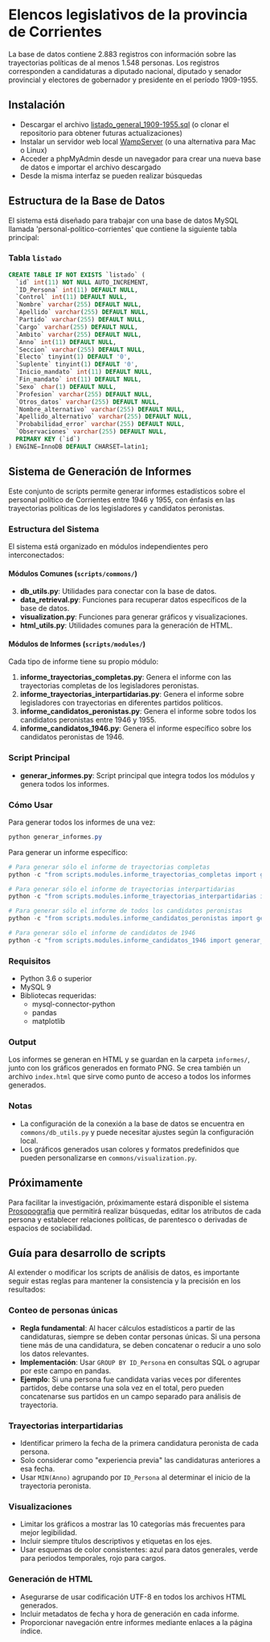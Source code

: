 # Elencos legislativos de la provincia de Corrientes

La base de datos contiene 2.883 registros con información sobre las trayectorias políticas de al menos 1.548 personas. Los registros corresponden a candidaturas a diputado nacional, diputado y senador provincial y electores de gobernador y presidente en el período 1909-1955.

## Instalación

* Descargar el archivo [listado_general_1909-1955.sql](https://github.com/camilokawerin/personal-politico-corrientes/blob/master/listado_general_1909-1955.sql) (o clonar el repositorio para obtener futuras actualizaciones)
* Instalar un servidor web local [WampServer](https://www.wampserver.com/en/) (o una alternativa para Mac o Linux)
* Acceder a phpMyAdmin desde un navegador para crear una nueva base de datos e importar el archivo descargado
* Desde la misma interfaz se pueden realizar búsquedas 

## Estructura de la Base de Datos

El sistema está diseñado para trabajar con una base de datos MySQL llamada 'personal-politico-corrientes' que contiene la siguiente tabla principal:

### Tabla `listado`

```sql
CREATE TABLE IF NOT EXISTS `listado` (
  `id` int(11) NOT NULL AUTO_INCREMENT,
  `ID_Persona` int(11) DEFAULT NULL,
  `Control` int(11) DEFAULT NULL,
  `Nombre` varchar(255) DEFAULT NULL,
  `Apellido` varchar(255) DEFAULT NULL,
  `Partido` varchar(255) DEFAULT NULL,
  `Cargo` varchar(255) DEFAULT NULL,
  `Ambito` varchar(255) DEFAULT NULL,
  `Anno` int(11) DEFAULT NULL,
  `Seccion` varchar(255) DEFAULT NULL,
  `Electo` tinyint(1) DEFAULT '0',
  `Suplente` tinyint(1) DEFAULT '0',
  `Inicio_mandato` int(11) DEFAULT NULL,
  `Fin_mandato` int(11) DEFAULT NULL,
  `Sexo` char(1) DEFAULT NULL,
  `Profesion` varchar(255) DEFAULT NULL,
  `Otros_datos` varchar(255) DEFAULT NULL,
  `Nombre_alternativo` varchar(255) DEFAULT NULL,
  `Apellido_alternativo` varchar(255) DEFAULT NULL,
  `Probabilidad_error` varchar(255) DEFAULT NULL,
  `Observaciones` varchar(255) DEFAULT NULL,
  PRIMARY KEY (`id`)
) ENGINE=InnoDB DEFAULT CHARSET=latin1;
```

## Sistema de Generación de Informes

Este conjunto de scripts permite generar informes estadísticos sobre el personal político de Corrientes entre 1946 y 1955, con énfasis en las trayectorias políticas de los legisladores y candidatos peronistas.

### Estructura del Sistema

El sistema está organizado en módulos independientes pero interconectados:

#### Módulos Comunes (`scripts/commons/`)

- **db_utils.py**: Utilidades para conectar con la base de datos.
- **data_retrieval.py**: Funciones para recuperar datos específicos de la base de datos.
- **visualization.py**: Funciones para generar gráficos y visualizaciones.
- **html_utils.py**: Utilidades comunes para la generación de HTML.

#### Módulos de Informes (`scripts/modules/`)

Cada tipo de informe tiene su propio módulo:

1. **informe_trayectorias_completas.py**: Genera el informe con las trayectorias completas de los legisladores peronistas.
2. **informe_trayectorias_interpartidarias.py**: Genera el informe sobre legisladores con trayectorias en diferentes partidos políticos.
3. **informe_candidatos_peronistas.py**: Genera el informe sobre todos los candidatos peronistas entre 1946 y 1955.
4. **informe_candidatos_1946.py**: Genera el informe específico sobre los candidatos peronistas de 1946.

### Script Principal

- **generar_informes.py**: Script principal que integra todos los módulos y genera todos los informes.

### Cómo Usar

Para generar todos los informes de una vez:

```powershell
python generar_informes.py
```

Para generar un informe específico:

```powershell
# Para generar sólo el informe de trayectorias completas
python -c "from scripts.modules.informe_trayectorias_completas import generar_informe_trayectorias_completas; generar_informe_trayectorias_completas()"

# Para generar sólo el informe de trayectorias interpartidarias
python -c "from scripts.modules.informe_trayectorias_interpartidarias import generar_informe_trayectorias_interpartidarias; generar_informe_trayectorias_interpartidarias()"

# Para generar sólo el informe de todos los candidatos peronistas
python -c "from scripts.modules.informe_candidatos_peronistas import generar_informe_candidatos_peronistas; generar_informe_candidatos_peronistas()"

# Para generar sólo el informe de candidatos de 1946
python -c "from scripts.modules.informe_candidatos_1946 import generar_informe_candidatos_1946; generar_informe_candidatos_1946()"
```

### Requisitos

- Python 3.6 o superior
- MySQL 9
- Bibliotecas requeridas:
  - mysql-connector-python
  - pandas
  - matplotlib

### Output

Los informes se generan en HTML y se guardan en la carpeta `informes/`, junto con los gráficos generados en formato PNG. Se crea también un archivo `index.html` que sirve como punto de acceso a todos los informes generados.

### Notas

- La configuración de la conexión a la base de datos se encuentra en `commons/db_utils.py` y puede necesitar ajustes según la configuración local.
- Los gráficos generados usan colores y formatos predefinidos que pueden personalizarse en `commons/visualization.py`.

## Próximamente

Para facilitar la investigación, próximamente estará disponible el sistema [Prosopografia](https://github.com/camilokawerin/prosopografia) que permitirá realizar búsquedas, editar los atributos de cada persona y establecer relaciones políticas, de parentesco o derivadas de espacios de sociabilidad.

## Guía para desarrollo de scripts

Al extender o modificar los scripts de análisis de datos, es importante seguir estas reglas para mantener la consistencia y la precisión en los resultados:

### Conteo de personas únicas

- **Regla fundamental**: Al hacer cálculos estadísticos a partir de las candidaturas, siempre se deben contar personas únicas. Si una persona tiene más de una candidatura, se deben concatenar o reducir a uno solo los datos relevantes.
- **Implementación**: Usar `GROUP BY ID_Persona` en consultas SQL o agrupar por este campo en pandas.
- **Ejemplo**: Si una persona fue candidata varias veces por diferentes partidos, debe contarse una sola vez en el total, pero pueden concatenarse sus partidos en un campo separado para análisis de trayectoria.

### Trayectorias interpartidarias

- Identificar primero la fecha de la primera candidatura peronista de cada persona.
- Solo considerar como "experiencia previa" las candidaturas anteriores a esa fecha.
- Usar `MIN(Anno)` agrupando por `ID_Persona` al determinar el inicio de la trayectoria peronista.

### Visualizaciones

- Limitar los gráficos a mostrar las 10 categorías más frecuentes para mejor legibilidad.
- Incluir siempre títulos descriptivos y etiquetas en los ejes.
- Usar esquemas de color consistentes: azul para datos generales, verde para periodos temporales, rojo para cargos.

### Generación de HTML

- Asegurarse de usar codificación UTF-8 en todos los archivos HTML generados.
- Incluir metadatos de fecha y hora de generación en cada informe.
- Proporcionar navegación entre informes mediante enlaces a la página índice.
